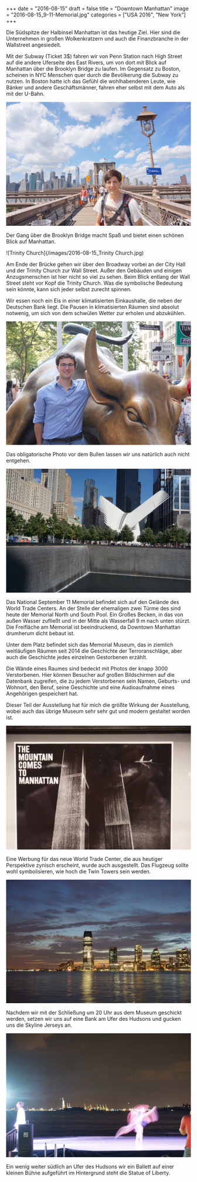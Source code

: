 +++
date = "2016-08-15"
draft = false
title = "Downtown Manhattan"
image = "2016-08-15_9-11-Memorial.jpg"
categories = ["USA 2016", "New York"]
+++

Die Südspitze der Halbinsel Manhattan
ist das heutige Ziel. 
Hier sind die Unternehmen in großen
Wolkenkratzern und auch die Finanzbranche in der Wallstreet angesiedelt. 

Mit der Subway (Ticket 3$) fahren wir 
von Penn Station nach
High Street auf die andere Uferseite des
East Rivers, um von dort mit Blick auf Manhattan über
die Brooklyn Bridge zu laufen. 
Im Gegensatz zu Boston, scheinen in NYC
Menschen quer durch die Bevölkerung
die Subway zu nutzen. 
In Boston hatte ich das Gefühl die
wohlhabenderen Leute, wie Bänker und andere
Geschäftsmänner, fahren eher selbst mit dem Auto als mit der U-Bahn. 

![Brooklyn Bridge](/images/2016-08-15_Brooklyn-Bridge.jpg)

Der Gang über die Brooklyn Bridge
macht Spaß und bietet einen schönen Blick
auf Manhattan. 

![Trinity Church](/images/2016-08-15_Trinity Church.jpg)

Am Ende der Brücke gehen wir
über den Broadway vorbei an der City Hall und der Trinity Church
zur Wall Street.
Außer den Gebäuden und einigen Anzugsmenschen
ist hier nicht so viel zu sehen. 
Beim Blick entlang der Wall Street steht vor 
Kopf die Trinity Church.
Was die symbolische Bedeutung sein könnte, 
kann sich jeder selbst zurecht spinnen. 

Wir essen noch ein Eis in einer 
klimatisierten Einkaushalle, die neben der
Deutschen Bank liegt.
Die Pausen in klimatisierten Räumen sind absolut notwenig, um sich von dem schwülen Wetter
zur erholen und abzukühlen. 

![Bull](/images/2016-08-15_Bull.jpg)

Das obligatorische Photo vor dem Bullen
lassen wir uns natürlich auch nicht entgehen. 

![Ground Zero](/images/2016-08-15_Ground-Zero-Memorial.jpg)

Das National September 11 Memorial befindet 
sich auf den Gelände des World Trade Centers. An der Stelle der ehemaligen zwei Türme des
sind heute der Memorial North und South Pool. 
Ein Großes Becken, in das von außen Wasser 
zufließt und in der Mitte als Wasserfall
9 m nach unten stürzt. 
Die Freifläche am Memorial ist beeindruckend,
da Downtown Manhattan drumherum dicht bebaut ist. 

Unter dem Platz befindet sich das Memorial 
Museum, das in ziemlich weitläufigen Räumen
seit 2014 
die Geschichte der Terroranschläge, aber auch die Geschichte jedes einzelnen Gestorbenen erzählt. 

Die Wände eines Raumes sind bedeckt mit
Photos der knapp 3000 Verstorbenen. 
Hier können Besucher auf großen Bildschirmen
auf die Datenbank zugreifen, 
die zu jedem Verstorbenen sein Namen,
Geburts- und Wohnort, den Beruf, seine
Geschichte und eine Audioaufnahme eines
Angehörigen gespeichert hat. 

Dieser Teil der Ausstellung hat für mich
die größte Wirkung der Ausstellung,
wobei auch das übrige Museum sehr sehr gut
und modern gestaltet worden ist. 

![Werbung](/images/2016-08-15_The-Mountain-Comes-To-Manhattan.jpg)

Eine Werbung für das neue World Trade Center, die aus heutiger Perspektive zynisch erscheint, wurde auch ausgestellt. 
Das Flugzeug sollte wohl symbolisieren,
wie hoch die Twin Towers sein werden. 

![Skyline Jersey](/images/2016-08-15_Skyline-Jersey.jpg)

Nachdem wir mit der Schließung um 20 Uhr
aus dem Museum geschickt werden, 
setzen wir uns auf eine Bank am Ufer des 
Hudsons und gucken uns die Skyline
Jerseys an. 

![Ballett](/images/2016-08-15_Ballett.jpg)

Ein wenig weiter südlich an Ufer des Hudsons 
wir ein Ballett auf einer kleinen Bühne 
aufgeführt im Hintergrund steht die Statue of Liberty. 

